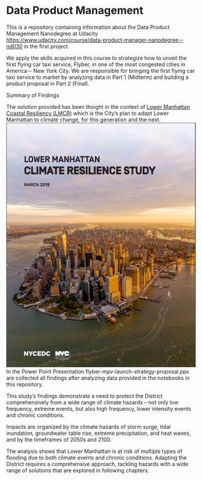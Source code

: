 # Data Product Management

This is a repository containing information about the Data Product Management Nanodegree at Udacity https://www.udacity.com/course/data-product-manager-nanodegree--nd030
in the first project.

We apply the skills acquired in this course to strategize how to unveil the first flying car taxi service, Flyber, in one of the most congested cities in America-- New York City. We are responsible for bringing the first flying car taxi service to market by analyzing data in Part 1 (Midterm) and building a product proposal in Part 2 (Final).

Summary of Findings

The solution provided has been thoight in the context of [Lower Manhattan Coastal Resiliency (LMCR)](https://edc.nyc/project/lower-manhattan-coastal-resiliency) which is the City’s plan to adapt Lower Manhattan to climate change, for this generation and the next.
![Lower Manhattan Resiliency](https://github.com/chpolyzo/Data-Product-Management-Nanodegree/blob/master/Lower_Manhattan_Climate_Resilience_cover.png)
In the Power Point Presentation flyber-mpv-launch-strategy-proposal.ppx are collected all findings after analyzing data provided in the notebooks in this repository.

This study’s findings demonstrate a need to protect the District comprehensively from a wide range of climate hazards – not only low frequency, extreme events, but also high frequency, lower intensity events and chronic conditions.

Impacts are organized by the climate hazards of storm surge, tidal inundation, groundwater table rise, extreme precipitation, and heat waves, and by the timeframes of 2050s and 2100. 

The analysis shows that Lower Manhattan is at risk of multiple types of flooding due to both climate events and chronic conditions. Adapting the District requires a comprehensive approach, tackling hazards with a wide range of solutions that are explored in following chapters.



